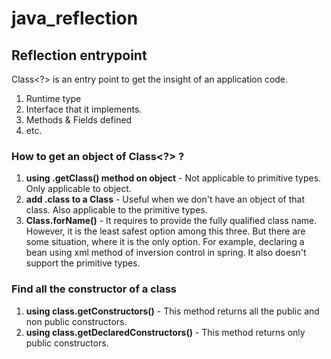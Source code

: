 # java_reflection


## Reflection entrypoint
Class<?> is an entry point to get the insight of an application code.
  1. Runtime type
  2. Interface that it implements.
  3. Methods & Fields defined
  4. etc.

### How to get an object of Class<?> ?
1. **using .getClass() method on object** - Not applicable to primitive types. Only applicable to object.
2. **add .class to a Class** - Useful when we don't have an object of that class. Also applicable to the primitive types.
3. **Class.forName()** - It requires to provide the fully qualified class name. However, it is the least safest option among this three. But there are some situation, where it is the only option. For example, declaring a bean using xml method of inversion control in spring. It also doesn't support the primitive types.

### Find all the constructor of a class
1. **using class.getConstructors()** - This method returns all the public and non public constructors.
2. **using class.getDeclaredConstructors()** - This method returns only public constructors.



